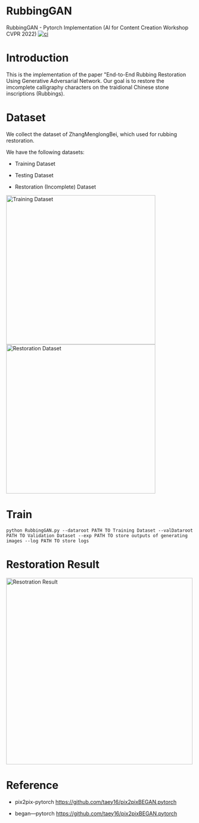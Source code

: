 # RubbingGAN

RubbingGAN - Pytorch Implementation (AI for Content Creation Workshop CVPR 2022)
<a href=https://doi.org/10.48550/arXiv.2205.03743><img src="https://img.shields.io/badge/arXiv-2205.03743-b31b1b.svg" alt="ci"></a>

# Introduction

This is the implementation of the paper "End-to-End Rubbing Restoration Using Generative Adversarial Network. Our goal is to restore the imcomplete calligraphy characters on the traidional Chinese stone inscriptions (Rubbings).

# Dataset

We collect the dataset of ZhangMenglongBei, which used for rubbing restoration.

We have the following datasets: 

- Training Dataset

- Testing Dataset

- Restoration (Incomplete) Dataset

<a href="url">
  
<img src="https://github.com/qingfengtommy/RubbingGAN/blob/main/imgs/Fig3a.png)" alt="Training Dataset" align="left" width="400"/>

</a>

<a href="url">
  
<img src="https://github.com/qingfengtommy/RubbingGAN/blob/main/imgs/Fig3b.png)" alt="Restoration Dataset" width="400"/>

 </a>
 
# Train

``` python RubbingGAN.py --dataroot PATH TO Training Dataset --valDataroot PATH TO Validation Dataset --exp PATH TO store outputs of generating images --log PATH TO store logs ```

# Restoration Result

<img src=https://github.com/qingfengtommy/RubbingGAN/blob/main/imgs/Fig11.png alt="Resotration Result" width="500"/>

# Reference

- pix2pix-pytorch https://github.com/taey16/pix2pixBEGAN.pytorch

- began—pytorch https://github.com/taey16/pix2pixBEGAN.pytorch
